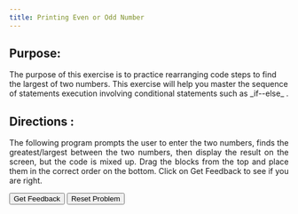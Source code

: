 ```yaml
---
title: Printing Even or Odd Number
---
```


## Purpose:

 <p>The purpose of this exercise is to practice rearranging code steps to find the largest of two numbers. This exercise will help you master the sequence of statements execution involving conditional statements such as _if--else_ .</p>


## Directions :

<div style="text-align: justify">
    <p>The following program prompts the user to enter the two numbers, finds the greatest/largest between the two numbers, then display the result on the screen, but the code is mixed up. Drag the blocks from the top and place them in the correct order on the bottom. Click on Get Feedback to see if you are right.</p>
 
<div id="2-sortableTrash" class="sortable-code"></div> 
<div id="2-sortable" class="sortable-code"></div> 
<div style="clear:both;"></div> 
<p> 
    <input id="2-feedbackLink" value="Get Feedback" type="button" /> 
    <input id="2-newInstanceLink" value="Reset Problem" type="button" /> 
</p> 
<script type="text/javascript"> 
(function(){
  var initial = "import java.util.Scanner;\n" +
    "public class JavaProgram\n" +
    "{\n" +
    "    public static void main(String args[])\n" +
    "    {\n" +
    "        int a, b, big;\n" +
    "        Scanner scan = new Scanner(System.in);\n" +
    "		\n" +
    "        System.out.print(&quot;Enter Two Number : &quot;);\n" +
    "        a = scan.nextInt();\n" +
    "        b = scan.nextInt();\n" +
    "		\n" +
    "        if(a&gt;b)\n" +
    "        {\n" +
    "            big = a;\n" +
    "        }\n" +
    "        else\n" +
    "        {\n" +
    "            big = b;\n" +
    "        }\n" +
    "		\n" +
    "        System.out.print(&quot;Largest of Two Number is &quot; +big);\n" +
    "    }\n" +
    "}";
  var parsonsPuzzle = new ParsonsWidget({
    "sortableId": "2-sortable",
    "max_wrong_lines": 10,
    "grader": ParsonsWidget._graders.LineBasedGrader,
    "exec_limit": 2500,
    "can_indent": true,
    "x_indent": 50,
    "lang": "en",
    "trashId": "2-sortableTrash"
  });
  parsonsPuzzle.init(initial);
  parsonsPuzzle.shuffleLines();
  $("#2-newInstanceLink").click(function(event){ 
      event.preventDefault(); 
      parsonsPuzzle.shuffleLines(); 
  }); 
  $("#2-feedbackLink").click(function(event){ 
      event.preventDefault(); 
      parsonsPuzzle.getFeedback(); 
  }); 
})(); 
</script>

